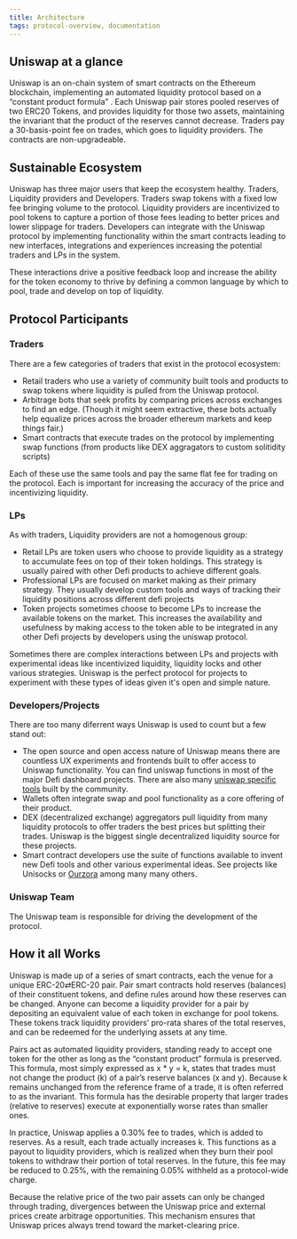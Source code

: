```yaml
---
title: Architecture
tags: protocol-overview, documentation
---
```


## Uniswap at a glance

Uniswap is an on-chain system of smart contracts on the Ethereum blockchain, implementing an automated liquidity protocol based on a <Link to="/docs/v2/core-concepts/math"> “constant product formula” </Link>. Each Uniswap pair stores pooled reserves of two ERC20 Tokens, and provides liquidity for those two assets, maintaining the invariant that the product of the reserves cannot decrease. Traders pay a <Link to="/docs/v2/core-concepts/fees"> 30-basis-point fee </Link> on trades, which goes to liquidity providers. The contracts are non-upgradeable.

## Sustainable Ecosystem

Uniswap has three major users that keep the ecosystem healthy. Traders, Liquidity providers and Developers. Traders swap tokens with a fixed <Link to="/docs/v2/core-concepts/fees"> low fee </Link> bringing volume to the protocol. Liquidity providers are incentivized to pool tokens to capture a portion of those fees leading to better prices and lower slippage for traders. Developers can integrate with the Uniswap protocol by implementing functionality within the smart contracts leading to new interfaces, integrations and experiences increasing the potential traders and LPs in the system.

These interactions drive a positive feedback loop and increase the ability for the token economy to thrive by defining a common language by which to pool, trade and develop on top of liquidity.

## Protocol Participants

### Traders

There are a few categories of traders that exist in the protocol ecosystem:

- Retail traders who use a variety of community built tools and products to swap tokens where liquidity is pulled from the Uniswap protocol.
- Arbitrage bots that seek profits by comparing prices across exchanges to find an edge. (Though it might seem extractive, these bots actually help equalize prices across the broader ethereum markets and keep things fair.)
- Smart contracts that execute trades on the protocol by implementing swap functions (from products like DEX aggragators to custom solitidity scripts)

Each of these use the same tools and pay the same flat fee for trading on the protocol. Each is important for increasing the accuracy of the price and incentivizing liquidity.

### LPs

As with traders, Liquidity providers are not a homogenous group:

- Retail LPs are token users who choose to provide liquidity as a strategy to accumulate fees on top of their token holdings. This strategy is usually paired with other Defi products to achieve different goals.
- Professional LPs are focused on market making as their primary strategy. They usually develop custom tools and ways of tracking their liquidity positions across different defi projects
- Token projects sometimes choose to become LPs to increase the available tokens on the market. This increases the availability and usefulness by making access to the token able to be integrated in any other Defi projects by developers using the uniswap protocol.

Sometimes there are complex interactions between LPs and projects with experimental ideas like incentivized liquidity, liquidity locks and other various strategies. Uniswap is the perfect protocol for projects to experiment with these types of ideas given it's open and simple nature.

### Developers/Projects

There are too many diferrent ways Uniswap is used to count but a few stand out:

- The open source and open access nature of Uniswap means there are countless UX experiments and frontends built to offer access to Uniswap functionality. You can find uniswap functions in most of the major Defi dashboard projects. There are also many [uniswap specific tools](https://github.com/Uniswap/universe) built by the community.
- Wallets often integrate swap and pool functionality as a core offering of their product.
- DEX (decentralized exchange) aggregators pull liquidity from many liquidity protocols to offer traders the best prices but splitting their trades. Uniswap is the biggest single decentralized liquidity source for these projects.
- Smart contract developers use the suite of functions available to invent new Defi tools and other various experimental ideas. See projects like Unisocks or [Ourzora](https://ourzora.com/) among many many others.

### Uniswap Team

The Uniswap team is responsible for driving the development of the protocol.

## How it all Works

Uniswap is made up of a series of smart contracts, each the venue for a unique ERC-20⇄ERC-20 pair. Pair smart contracts hold reserves (balances) of their constituent tokens, and define rules around how these reserves can be changed. Anyone can become a liquidity provider for a pair by depositing an equivalent value of each token in exchange for pool tokens. These tokens track liquidity providers’ pro-rata shares of the total reserves, and can be redeemed for the underlying assets at any time.

Pairs act as automated liquidity providers, standing ready to accept one token for the other as long as the “constant product” formula is preserved. This formula, most simply expressed as x * y = k, states that trades must not change the product (k) of a pair’s reserve balances (x and y). Because k remains unchanged from the reference frame of a trade, it is often referred to as the invariant. This formula has the desirable property that larger trades (relative to reserves) execute at exponentially worse rates than smaller ones.

In practice, Uniswap applies a 0.30% fee to trades, which is added to reserves. As a result, each trade actually increases k. This functions as a payout to liquidity providers, which is realized when they burn their pool tokens to withdraw their portion of total reserves. In the future, this fee may be reduced to 0.25%, with the remaining 0.05% withheld as a protocol-wide charge.

Because the relative price of the two pair assets can only be changed through trading, divergences between the Uniswap price and external prices create arbitrage opportunities. This mechanism ensures that Uniswap prices always trend toward the market-clearing price.
